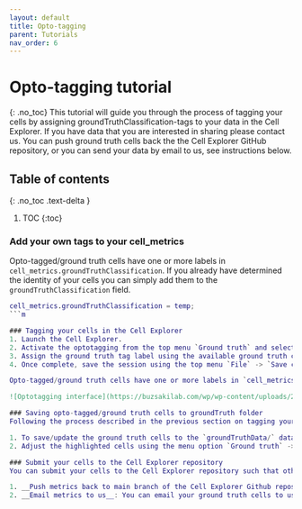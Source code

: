 ```yaml
---
layout: default
title: Opto-tagging
parent: Tutorials
nav_order: 6
---
```

# Opto-tagging tutorial
{: .no_toc}
This tutorial will guide you through the process of tagging your cells by assigning groundTruthClassification-tags to your data in the Cell Explorer. If you have data that you are interested in sharing please contact us. You can push ground truth cells back the the Cell Explorer GitHub repository, or you can send your data by email to us, see instructions below.

## Table of contents
{: .no_toc .text-delta }

1. TOC
{:toc}

### Add your own tags to your cell_metrics
Opto-tagged/ground truth cells have one or more labels in `cell_metrics.groundTruthClassification`. If you already have determined the identity of your cells you can simply add them to the `groundTruthClassification` field.
```m
cell_metrics.groundTruthClassification = temp;
```m

### Tagging your cells in the Cell Explorer
1. Launch the Cell Explorer.
2. Activate the optotagging from the top menu `Ground truth` and select `Perform ground truth cell type classification in current session(s)`. This opens a tab group in the right side Cell Assignment tab menu titled `G/T`. 
3. Assign the ground truth tag label using the available ground truth cell type options. The list can be customized in the preference file `CellExplorer_Preferences.m`. Cells assigned as ground truth will have a classification label in `cell_metrics.groundTruthClassification`. Each cell can have more than one ground truth classification assigned.
4. Once complete, save the session using the top menu `File` -> `Save classification`.

Opto-tagged/ground truth cells have one or more labels in `cell_metrics.groundTruthClassification`. 

![Optotagging interface](https://buzsakilab.com/wp/wp-content/uploads/2020/01/Cell-Explorer-optotagged-cells-2.png)

### Saving opto-tagged/ground truth cells to groundTruth folder
Following the process described in the previous section on tagging your cells, you can submit your opto-tagged cells to the `groundTruth` folder through the Cell Explorer UI, allowing you to share your cells and use them across sessions without any opto-tagged cells. 

1. To save/update the ground truth cells to the `groundTruthData/` data folder (centralized ground truth data), go to the `Ground truth` top menu and select `Save manual classification to groundTruth folder`. The `groundTruthData/` contains the cells from each session that have been opto-tagged, saved individually per session.
2. Adjust the highlighted cells using the menu option `Ground truth` -> `Show ground truth cell types in current session(s)`. This plot option is different from the plotting option for centralized ground truth data. 

### Submit your cells to the Cell Explorer repository
You can submit your cells to the Cell Explorer repository such that other people can take advantage of your ground truth cells. This allows the community to share their tagged cells such that others can researchers can benefit.

1. __Push metrics back to main branch of the Cell Explorer Github repository__: If you cloned the Cell Explorer repository, you can submit a pull-request to the main Cell Explorer branch. We will verify your files and submit then to the main branch of the Cell Explorer. 
2. __Email metrics to us__: You can email your ground truth cells to us at petersen.peter@gmail.com. Provide at minimum the `cell_metrics` files saved in `groundTruthData/`. Your ground truth cells are saved session-wise, where the files in  `groundTruthData/` only contains cells with an groundTruthClassification. We will verify your files and submit then to the main branch of the Cell Explorer. 
